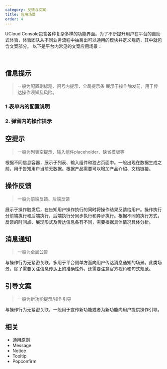 ```yaml
---
category: 反馈与文案
title: 应用场景
order: 4
---
```


UCloud Console包含各种复杂多样的功能界面。为了不断提升用户在平台的自助式体验，体验团队从不同业务流程中抽离出可以通用的模块并定义规范，其中就包含文案部分。
以下是平台内常见的文案应用场景：

​                                                                                         

## 信息提示

> 一般为配置副标题、问号内提示、全局提示条
展示于操作触发前，用于传达操作须知及风险。

### 1.表单内的配置说明



### 2. 弹窗内的操作提示



## 空提示

> 一般为列表空提示、输入组件placeholder、缺省模版等

根据不同信息容器，展示于列表、输入组件和独占页面中。一般出现在数据生成之前，用于告知用户当前无数据。根据产品需要可以增加产品介绍、文档链接。

## 操作反馈

> 一般为前端反馈、后端反馈

展示于操作触发后，在告知用户操作执行的同时将操作结果反馈给用户。操作执行分前端执行和后端执行，后端执行分同步执行和异步执行。根据不同的执行方式，反馈的时间点、展现形式及传达信息各有不同，需要根据具体情况具体分析。

## 消息通知

> 一般为全局公告

与操作行为无紧密关联，多用于平台侧单方面向用户传达消息通知的场景。此类场景，除了需要关注信息传达上的准确性外，还需要注意官方视角和句式规范。

## 引导文案

> 一般为新功能提示/操作引导

与操作行为无紧密关联，一般用于宣传新功能或者为新功能向用户提供操作引导。





## 相关

- 通用原则
- Message
- Notice
- Tooltip
- Popconfirm
